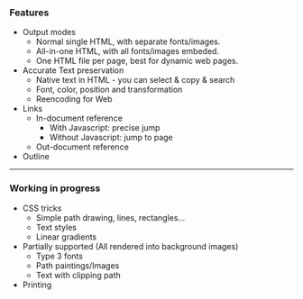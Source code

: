 ### Features

* Output modes
  - Normal single HTML, with separate fonts/images.
  - All-in-one HTML, with all fonts/images embeded.
  - One HTML file per page, best for dynamic web pages.
* Accurate Text preservation
  - Native text in HTML - you can select & copy & search
  - Font, color, position and transformation
  - Reencoding for Web
* Links
  - In-document reference
    - With Javascript: precise jump
    - Without Javascript: jump to page
  - Out-document reference
* Outline

*** 

### Working in progress

* CSS tricks
  - Simple path drawing, lines, rectangles...
  - Text styles
  - Linear gradients 
* Partially supported (All rendered into background images)
  - Type 3 fonts
  - Path paintings/Images
  - Text with clipping path
* Printing

